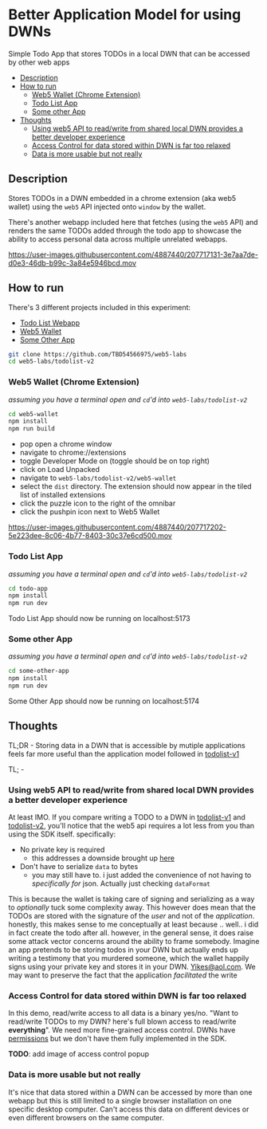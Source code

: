 # Better Application Model for using DWNs <!-- omit from toc --> 

Simple Todo App that stores TODOs in a local DWN that can be accessed by other web apps

- [Description](#description)
- [How to run](#how-to-run)
  - [Web5 Wallet (Chrome Extension)](#web5-wallet-chrome-extension)
  - [Todo List App](#todo-list-app)
  - [Some other App](#some-other-app)
- [Thoughts](#thoughts)
  - [Using web5 API to read/write from shared local DWN provides a better developer experience](#using-web5-api-to-readwrite-from-shared-local-dwn-provides-a-better-developer-experience)
  - [Access Control for data stored within DWN is far too relaxed](#access-control-for-data-stored-within-dwn-is-far-too-relaxed)
  - [Data is more usable but not really](#data-is-more-usable-but-not-really)


## Description
Stores TODOs in a DWN embedded in a chrome extension (aka web5 wallet) using the `web5` API injected onto `window` by the wallet. 

There's another webapp included here that fetches (using the `web5` API) and renders the same TODOs added through the todo app to showcase the ability to access personal data across multiple unrelated webapps.


https://user-images.githubusercontent.com/4887440/207717131-3e7aa7de-d0e3-46db-b99c-3a84e5946bcd.mov

## How to run

There's 3 different projects included in this experiment:
* [Todo List Webapp](./todo-app/)
* [Web5 Wallet](./web5-wallet/)
* [Some Other App](./some-other-app)

```bash
git clone https://github.com/TBD54566975/web5-labs
cd web5-labs/todolist-v2
```

### Web5 Wallet (Chrome Extension)
_assuming you have a terminal open and `cd`'d into `web5-labs/todolist-v2`_

```bash
cd web5-wallet
npm install
npm run build
```

* pop open a chrome window
* navigate to chrome://extensions
* toggle Developer Mode on (toggle should be on top right)
* click on Load Unpacked
* navigate to `web5-labs/todolist-v2/web5-wallet`
* select the `dist` directory. The extension should now appear in the tiled list of installed extensions
* click the puzzle icon to the right of the omnibar
* click the pushpin icon next to Web5 Wallet



https://user-images.githubusercontent.com/4887440/207717202-5e223dee-8c06-4b77-8403-30c37e6cd500.mov


### Todo List App
_assuming you have a terminal open and `cd`'d into `web5-labs/todolist-v2`_

```bash
cd todo-app
npm install
npm run dev
```

Todo List App should now be running on localhost:5173

### Some other App
_assuming you have a terminal open and `cd`'d into `web5-labs/todolist-v2`_

```bash
cd some-other-app
npm install
npm run dev
```

Some Other App should now be running on localhost:5174


## Thoughts

TL;DR - Storing data in a DWN that is accessible by mutiple applications feels far more useful than the application model followed in [todolist-v1](../todolist-v1/)

TL; -
### Using web5 API to read/write from shared local DWN provides a better developer experience
At least IMO. If you compare writing a TODO to a DWN in [todolist-v1](https://github.com/TBD54566975/web5-labs/blob/main/todolist-v1/src/App.vue#L74-L88) and [todolist-v2](https://github.com/TBD54566975/web5-labs/blob/main/todolist-v2/todo-app/src/App.vue#L65-L74), you'll notice that the web5 api requires a lot less from you than using the SDK itself. specifically:
* No private key is required
  * this addresses a downside brought up [here](../todolist-v1/README.md#were-storing-a-private-key-in-local-storage)
* Don't have to serialize `data` to bytes
  * you may still have to. i just added the convenience of not having to _specifically for_ json. Actually just checking `dataFormat`

This is because the wallet is taking care of signing and serializing as a way to _optionally_ tuck some complexity away. This however does mean that the TODOs are stored with the signature of the _user_ and not of the _application_. honestly, this makes sense to me conceptually at least because .. well.. i did in fact create the todo after all. however, in the general sense, it does raise some attack vector concerns around the ability to frame somebody. Imagine an app pretends to be storing todos in your DWN but actually ends up writing a testimony that you murdered someone, which the wallet happily signs using your private key and stores it in your DWN. Yikes@aol.com. We may want to preserve the fact that the application _facilitated_ the write 

### Access Control for data stored within DWN is far too relaxed
In this demo, read/write access to all data is a binary yes/no. "Want to read/write TODOs to my DWN? here's full blown access to read/write **everything**". We need more fine-grained access control. DWNs have [permissions](https://identity.foundation/decentralized-web-node/spec/#permissions) but we don't have them fully implemented in the SDK.

**TODO**: add image of access control popup

### Data is more usable but not really 
It's nice that data stored within a DWN can be accessed by more than one webapp but this is still limited to a single browser installation on one specific desktop computer. Can't access this data on different devices or even different browsers on the same computer. 